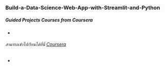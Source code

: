 ### Build-a-Data-Science-Web-App-with-Streamlit-and-Python
##### Guided Projects Courses from Coursera
-
###### สามารถเข้าไปเรียนได้ที่นี่ [Coursera](https://www.coursera.org/projects/data-science-streamlit-python)
-
